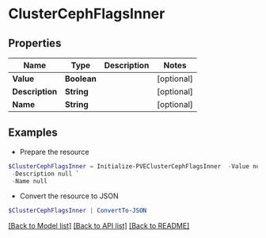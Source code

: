 # ClusterCephFlagsInner
## Properties

Name | Type | Description | Notes
------------ | ------------- | ------------- | -------------
**Value** | **Boolean** |  | [optional] 
**Description** | **String** |  | [optional] 
**Name** | **String** |  | [optional] 

## Examples

- Prepare the resource
```powershell
$ClusterCephFlagsInner = Initialize-PVEClusterCephFlagsInner  -Value null `
 -Description null `
 -Name null
```

- Convert the resource to JSON
```powershell
$ClusterCephFlagsInner | ConvertTo-JSON
```

[[Back to Model list]](../README.md#documentation-for-models) [[Back to API list]](../README.md#documentation-for-api-endpoints) [[Back to README]](../README.md)

